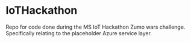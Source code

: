 # IoTHackathon
Repo for code done during the MS IoT Hackathon Zumo wars challenge.  Specifically relating to the placeholder Azure service layer. 
